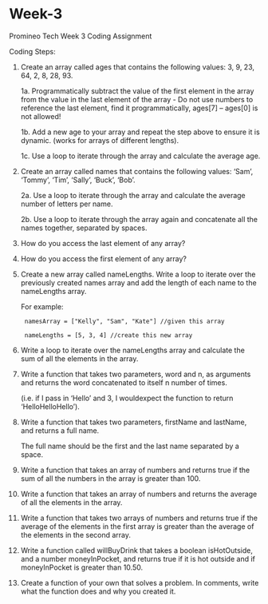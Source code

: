 # Week-3
Promineo Tech Week 3 Coding Assignment

Coding Steps:

1. Create an array called ages that contains the following values: 3, 9, 23, 64, 2, 8, 28, 93.
      
      1a. Programmatically subtract the value of the first element in the array from the value in the last element of the array 
              - Do not use numbers to reference the last element, find it programmatically, 
                ages[7] – ages[0] is not allowed!
      
      1b. Add a new age to your array and repeat the step above to ensure it is dynamic. (works for arrays of different lengths).
      
      1c. Use a loop to iterate through the array and calculate the average age. 
      
2. Create an array called names that contains the following values: ‘Sam’, ‘Tommy’, ‘Tim’, ‘Sally’, ‘Buck’, ‘Bob’.
      
      2a. Use a loop to iterate through the array and calculate the average number of letters per name.
      
      2b. Use a loop to iterate through the array again and concatenate all the names together, separated by spaces.
      
3. How do you access the last element of any array?

4. How do you access the first element of any array?

5. Create a new array called nameLengths. Write a loop to iterate over the previously created names array and add the length of each name to the nameLengths array.
      
      For example:
        
        namesArray = ["Kelly", "Sam", "Kate"] //given this array
        
        nameLengths = [5, 3, 4] //create this new array
        
6. Write a loop to iterate over the nameLengths array and calculate the sum of all the elements in the array.

7. Write a function that takes two parameters, word and n, as arguments and returns the word concatenated to itself n number of times.
      
      (i.e. if I pass in ‘Hello’ and 3, I wouldexpect the function to return ‘HelloHelloHello’).
      
8. Write a function that takes two parameters, firstName and lastName, and returns a full name.
      
      The full name should be the first and the last name separated by a space.
      
9. Write a function that takes an array of numbers and returns true if the sum of all the numbers in the array is greater than 100.

10. Write a function that takes an array of numbers and returns the average of all the elements in the array.

11. Write a function that takes two arrays of numbers and returns true if the average of the elements in the first array is greater than the average of the elements in the second array.

12. Write a function called willBuyDrink that takes a boolean isHotOutside, and a number moneyInPocket, and returns true if it is hot outside and if moneyInPocket is greater than 10.50.

13. Create a function of your own that solves a problem. 
      In comments, write what the function does and why you created it.
